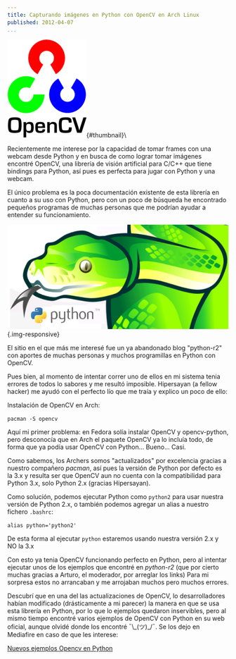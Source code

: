 ```yaml
---
title: Capturando imágenes en Python con OpenCV en Arch Linux
published: 2012-04-07
...
```


![](/img/pyopencv/thumbnail.png){#thumbnail}\

Recientemente me interese por la capacidad de tomar frames con una webcam desde
Python y en busca de como lograr tomar imágenes encontré OpenCV, una librería de
visión artificial para C/C++  que tiene bindings para Python, así pues es
perfecta para jugar con Python y una webcam.

El único problema es la poca documentación existente de esta librería en cuanto
a su uso con Python, pero con un poco de búsqueda he encontrado pequeños
programas de muchas personas que me podrían ayudar a entender su funcionamiento.

<!--more-->

![](/img/pyopencv/python.png){.img-responsive}


El sitio en el que más me interesé fue un ya abandonado blog "python-r2" con
aportes de muchas personas y muchos programillas en Python con OpenCV.

Pues bien, al momento de intentar correr uno de ellos en mi sistema tenia
errores de todos lo sabores y me resultó imposible. Hipersayan (a fellow hacker)
me ayudó con el perfecto lío que me traía y explico un poco de ello:

Instalación de OpenCV en Arch:

    pacman -S opencv

Aquí mi primer problema: en Fedora solía instalar OpenCV y opencv-python, pero
desconocía que en Arch el paquete OpenCV ya lo incluía todo, de forma que ya
podía usar OpenCV con Python... Bueno... Casi.

Como sabemos, los Archers somos "actualizados" por excelencia gracias a nuestro
compañero *pacman*, así pues la versión de Python por defecto es la 3.x y
resulta ser que OpenCV aun no cuenta con la compatibilidad para Python 3.x, solo
Python 2.x  (gracias Hipersayan).

Como solución, podemos ejecutar Python como `python2` para usar nuestra
versión de Python 2.x, o también podemos agregar un alias a nuestro fichero
`.bashrc`:

    alias python='python2'

De esta forma al ejecutar `python` estaremos usando nuestra versión 2.x y NO la 3.x

Con esto ya tenia OpenCV funcionando perfecto en Python, pero al intentar
ejecutar unos de los ejemplos que encontré en *python-r2* (que por cierto
muchas gracias a Arturo, el moderador, por arreglar los links) Para mi
sorpresa estos no arrancaban y me arrojaban muchos pero muchos errores.

Descubrí que en una del las actualizaciones de OpenCV, lo desarrolladores habían
modificado (drásticamente a mi parecer) la manera en que se usa esta librería en
Python, por lo que lo ejemplos quedaron inservibles, pero al mismo tiempo
encontré varios ejemplos de OpenCV con Python en su web oficial, aunque olvidé
donde los encontré ¯\\\_(ツ)\_/¯.  Se los dejo en Mediafire en caso de que les
interese:

[Nuevos ejemplos Opencv en Python](http://www.mediafire.com/?t9c08du00krdfn6)
